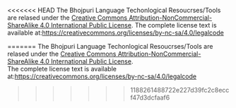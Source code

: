 <<<<<<< HEAD
The Bhojpuri Language Techonlogical Resoucrses/Tools are relased under the [Creative Commons Attribution-NonCommercial-ShareAlike 4.0 International Public License](https://creativecommons.org/licenses/by-nc-sa/4.0/legalcode).
The complete license text is available at:https://creativecommons.org/licenses/by-nc-sa/4.0/legalcode


=======
The Bhojpuri Language Techonlogical Resoucrses/Tools are relased under the [Creative Commons Attribution-NonCommercial-ShareAlike 4.0 International Public License](https://creativecommons.org/licenses/by-nc-sa/4.0/legalcode).                                                  
The complete license text is available at:https://creativecommons.org/licenses/by-nc-sa/4.0/legalcode

>>>>>>> 1188261488722e227d39fc2c8eccf47d3dcfaaf6
